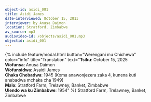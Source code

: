 ```yaml
---
object-id: asidi_001
title: Asidi James
date-interviewed: October 15, 2013
interviewer: by Anusa Daimon 
location: Stratford, Zimbabwe
av_source: mp3
audiovideo-id: /objects/asidi_001.mp3
objectid: asidi_001
---
```

{% include feature/modal.html button="Werengani mu Chichewa" color="info" title="Translation" text="**Tsiku**: October 15, 2025<br>
**Wofunsa**: Anusa Daimon<br>
**Wofunsidwa**: Asaidi James<br>
**Chaka Chobadwa**: 1945 (Koma anawonjezera zaka 4, kunena kuti anabadwa mchaka cha 1949)<br>
**Malo**: Stratford Farm, Trelawney, Banket,  Zimbabwe<br>
**Ulendo wa ku Zimbabwe**: 1954" %}
Stratford Farm, Trelawney, Banket, Zimbabwe